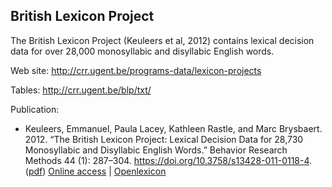 British Lexicon Project
-----------------------

The British Lexicon Project (Keuleers et al, 2012) contains lexical decision data for over 28,000 monosyllabic and disyllabic English words.

Web site: <http://crr.ugent.be/programs-data/lexicon-projects>

Tables: <http://crr.ugent.be/blp/txt/>

Publication:

* Keuleers, Emmanuel, Paula Lacey, Kathleen Rastle, and Marc Brysbaert. 2012. “The British Lexicon Project: Lexical Decision Data for 28,730 Monosyllabic and Disyllabic English Words.” Behavior Research Methods 44 (1): 287–304. https://doi.org/10.3758/s13428-011-0118-4. ([pdf](http://www.springerlink.com/content/tnn1m08x0h572574/))
[Online access](http://www.lexique.org/shiny/openlexique) | [Openlexicon](http://chrplr.github.io/openlexicon)
